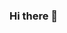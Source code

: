 ### Hi there 👋

<!--
**kgsensei/kgsensei** is a ✨ _special_ ✨ repository because its `README.md` (this file) appears on your GitHub profile.

I'm Jeremy, I'm 14 as of 2021. I have way to much time on my hands and I often get myself in drama. I'm always willing to help others and I want to make friends for the most part. Sometimes I'm a little annoying. 
